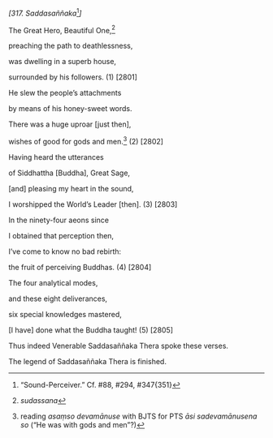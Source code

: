 *\[317. Saddasaññaka*[^1]*\]*

The Great Hero, Beautiful One,[^2]

preaching the path to deathlessness,

was dwelling in a superb house,

surrounded by his followers. (1) \[2801\]

He slew the people’s attachments

by means of his honey-sweet words.

There was a huge uproar \[just then\],

wishes of good for gods and men.[^3] (2) \[2802\]

Having heard the utterances

of Siddhattha \[Buddha\], Great Sage,

\[and\] pleasing my heart in the sound,

I worshipped the World’s Leader \[then\]. (3) \[2803\]

In the ninety-four aeons since

I obtained that perception then,

I’ve come to know no bad rebirth:

the fruit of perceiving Buddhas. (4) \[2804\]

The four analytical modes,

and these eight deliverances,

six special knowledges mastered,

\[I have\] done what the Buddha taught! (5) \[2805\]

Thus indeed Venerable Saddasaññaka Thera spoke these verses.

The legend of Saddasaññaka Thera is finished.

[^1]: “Sound-Perceiver.” Cf. \#88, \#294, \#347{351}

[^2]: *sudassana*

[^3]: reading *asaṃso devamānuse* with BJTS for PTS *āsi sadevamānusena
    so* (“He was with gods and men”?)
